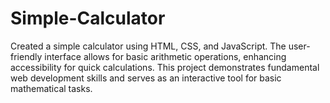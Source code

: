 # Simple-Calculator
Created a simple calculator using HTML, CSS, and JavaScript. The user-friendly interface allows for basic arithmetic operations, enhancing accessibility for quick calculations. This project demonstrates fundamental web development skills and serves as an interactive tool for basic mathematical tasks.
